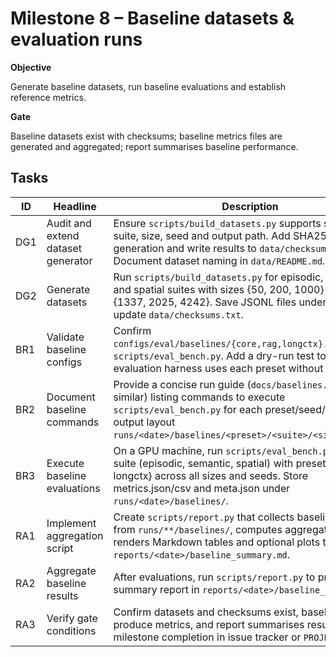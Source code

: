 # Milestone 8 – Baseline datasets & evaluation runs

**Objective**

Generate baseline datasets, run baseline evaluations and establish reference metrics.

**Gate**

Baseline datasets exist with checksums; baseline metrics files are generated and aggregated; report summarises baseline performance.

## Tasks

| ID | Headline | Description | Owner |
|----|----------|-------------|-------|
| DG1 | Audit and extend dataset generator | Ensure `scripts/build_datasets.py` supports specifying suite, size, seed and output path. Add SHA256 checksum generation and write results to `data/checksums.txt`. Document dataset naming in `data/README.md`. | Codex |
| DG2 | Generate datasets | Run `scripts/build_datasets.py` for episodic, semantic and spatial suites with sizes {50, 200, 1000} and seeds {1337, 2025, 4242}. Save JSONL files under `data/` and update `data/checksums.txt`. | Codex |
| BR1 | Validate baseline configs | Confirm `configs/eval/baselines/{core,rag,longctx}.yaml` load in `scripts/eval_bench.py`. Add a dry-run test to verify evaluation harness uses each preset without errors. | Codex |
| BR2 | Document baseline commands | Provide a concise run guide (`docs/baselines.md` or similar) listing commands to execute `scripts/eval_bench.py` for each preset/seed/size. Specify output layout `runs/<date>/baselines/<preset>/<suite>/<size>_<seed>/`. | Codex |
| BR3 | Execute baseline evaluations | On a GPU machine, run `scripts/eval_bench.py` for each suite (episodic, semantic, spatial) with presets {core, rag, longctx} across all sizes and seeds. Store metrics.json/csv and meta.json under `runs/<date>/baselines/`. | Human |
| RA1 | Implement aggregation script | Create `scripts/report.py` that collects baseline metrics from `runs/**/baselines/`, computes aggregates and renders Markdown tables and optional plots to `reports/<date>/baseline_summary.md`. | Codex |
| RA2 | Aggregate baseline results | After evaluations, run `scripts/report.py` to produce the summary report in `reports/<date>/baseline_summary.md`. | Human |
| RA3 | Verify gate conditions | Confirm datasets and checksums exist, baseline runs produce metrics, and report summarises results. Mark milestone completion in issue tracker or `PROJECT_PLAN.md`. | Human |

